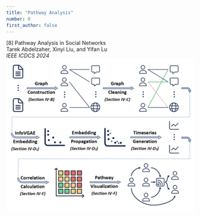```yaml
---
title: "Pathway Analysis"
number: 8
first_author: false
---
```


<div class="paper-title">[8] Pathway Analysis in Social Networks</div>
<div class="paper-authors">Tarek Abdelzaher, Xinyi Liu, and Yifan Lu</div>
<div class="paper-venue"><i>IEEE ICDCS 2024</i></div>
<div class="paper-image" style="text-align: center;">
    <img src="../images/papers/8.png" alt="Paper 8 Image" style="max-width: 100%; height: auto;">
</div> 